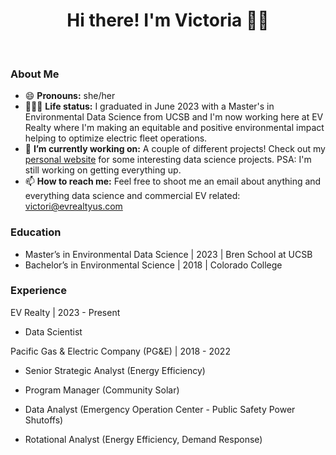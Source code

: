 <h1 align="center">Hi there! I'm Victoria 👋🏼</h1>

<br>

### About Me
- 😄 **Pronouns:** she/her
- 👩🏻‍🎓 **Life status:** I graduated in June 2023 with a Master's in Environmental Data Science from UCSB and I'm now working here at EV Realty where I'm making an equitable and positive environmental impact helping to optimize electric fleet operations.
- 🔭 **I’m currently working on:** A couple of different projects! Check out my [personal website](https://victoriacutler.github.io/posts.html) for some interesting data science projects. PSA: I'm still working on getting everything up.
- 📫 **How to reach me:** Feel free to shoot me an email about anything and everything data science and commercial EV related: victori@evrealtyus.com

### Education
- Master’s in Environmental Data Science | 2023 | Bren School at UCSB
- Bachelor’s in Environmental Science | 2018 | Colorado College

### Experience

EV Realty | 2023 - Present

- Data Scientist

Pacific Gas & Electric Company (PG&E) | 2018 - 2022

- Senior Strategic Analyst (Energy Efficiency)

- Program Manager (Community Solar)

- Data Analyst (Emergency Operation Center - Public Safety Power Shutoffs)

- Rotational Analyst (Energy Efficiency, Demand Response)

<!--
**vcutler-evr/vcutler-evr** is a ✨ _special_ ✨ repository because its `README.md` (this file) appears on your GitHub profile.

Here are some ideas to get you started:

- 🔭 I’m currently working on ...
- 🌱 I’m currently learning ...
- 👯 I’m looking to collaborate on ...
- 🤔 I’m looking for help with ...
- 💬 Ask me about ...
- 📫 How to reach me: ...
- 😄 Pronouns: ...
- ⚡ Fun fact: ...
-->

